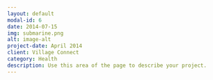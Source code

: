 ```yaml
---
layout: default
modal-id: 6
date: 2014-07-15
img: submarine.png
alt: image-alt
project-date: April 2014
client: Village Connect
category: Health
description: Use this area of the page to describe your project.
---
```

